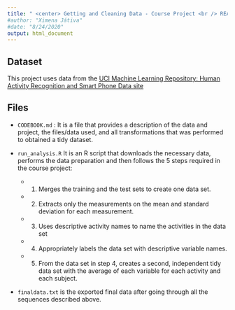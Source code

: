 ```yaml
---
title: " <center> Getting and Cleaning Data - Course Project <br /> README "
#author: "Ximena Játiva"
#date: "8/24/2020"
output: html_document
---
```



## Dataset

This project uses data from the [UCI Machine Learning Repository: Human Activity Recognition and Smart Phone Data site](http://archive.ics.uci.edu/ml/datasets/Human+Activity+Recognition+Using+Smartphones)

## Files 

- `CODEBOOK.md` : It is a file that provides a description of the data and project, the files/data used, and all transformations that was performed to obtained a tidy dataset. 

- `run_analysis.R` It is an R script that downloads the necessary data, performs the data preparation and then follows the 5 steps required in the course project:        
  + 1. Merges the training and the test sets to create one data set.
  + 2. Extracts only the measurements on the mean and standard deviation for each measurement.
  + 3. Uses descriptive activity names to name the activities in the data set
  + 4. Appropriately labels the data set with descriptive variable names.
  + 5. From the data set in step 4, creates a second, independent tidy data set with the average of each variable for each activity and each subject.

- `finaldata.txt` is the exported final data after going through all the sequences described above.


